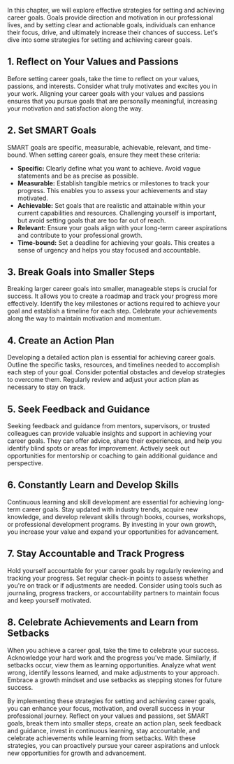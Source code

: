 
In this chapter, we will explore effective strategies for setting and achieving career goals. Goals provide direction and motivation in our professional lives, and by setting clear and actionable goals, individuals can enhance their focus, drive, and ultimately increase their chances of success. Let's dive into some strategies for setting and achieving career goals.

**1. Reflect on Your Values and Passions**
------------------------------------------

Before setting career goals, take the time to reflect on your values, passions, and interests. Consider what truly motivates and excites you in your work. Aligning your career goals with your values and passions ensures that you pursue goals that are personally meaningful, increasing your motivation and satisfaction along the way.

**2. Set SMART Goals**
----------------------

SMART goals are specific, measurable, achievable, relevant, and time-bound. When setting career goals, ensure they meet these criteria:

* **Specific:** Clearly define what you want to achieve. Avoid vague statements and be as precise as possible.
* **Measurable:** Establish tangible metrics or milestones to track your progress. This enables you to assess your achievements and stay motivated.
* **Achievable:** Set goals that are realistic and attainable within your current capabilities and resources. Challenging yourself is important, but avoid setting goals that are too far out of reach.
* **Relevant:** Ensure your goals align with your long-term career aspirations and contribute to your professional growth.
* **Time-bound:** Set a deadline for achieving your goals. This creates a sense of urgency and helps you stay focused and accountable.

**3. Break Goals into Smaller Steps**
-------------------------------------

Breaking larger career goals into smaller, manageable steps is crucial for success. It allows you to create a roadmap and track your progress more effectively. Identify the key milestones or actions required to achieve your goal and establish a timeline for each step. Celebrate your achievements along the way to maintain motivation and momentum.

**4. Create an Action Plan**
----------------------------

Developing a detailed action plan is essential for achieving career goals. Outline the specific tasks, resources, and timelines needed to accomplish each step of your goal. Consider potential obstacles and develop strategies to overcome them. Regularly review and adjust your action plan as necessary to stay on track.

**5. Seek Feedback and Guidance**
---------------------------------

Seeking feedback and guidance from mentors, supervisors, or trusted colleagues can provide valuable insights and support in achieving your career goals. They can offer advice, share their experiences, and help you identify blind spots or areas for improvement. Actively seek out opportunities for mentorship or coaching to gain additional guidance and perspective.

**6. Constantly Learn and Develop Skills**
------------------------------------------

Continuous learning and skill development are essential for achieving long-term career goals. Stay updated with industry trends, acquire new knowledge, and develop relevant skills through books, courses, workshops, or professional development programs. By investing in your own growth, you increase your value and expand your opportunities for advancement.

**7. Stay Accountable and Track Progress**
------------------------------------------

Hold yourself accountable for your career goals by regularly reviewing and tracking your progress. Set regular check-in points to assess whether you're on track or if adjustments are needed. Consider using tools such as journaling, progress trackers, or accountability partners to maintain focus and keep yourself motivated.

**8. Celebrate Achievements and Learn from Setbacks**
-----------------------------------------------------

When you achieve a career goal, take the time to celebrate your success. Acknowledge your hard work and the progress you've made. Similarly, if setbacks occur, view them as learning opportunities. Analyze what went wrong, identify lessons learned, and make adjustments to your approach. Embrace a growth mindset and use setbacks as stepping stones for future success.

By implementing these strategies for setting and achieving career goals, you can enhance your focus, motivation, and overall success in your professional journey. Reflect on your values and passions, set SMART goals, break them into smaller steps, create an action plan, seek feedback and guidance, invest in continuous learning, stay accountable, and celebrate achievements while learning from setbacks. With these strategies, you can proactively pursue your career aspirations and unlock new opportunities for growth and advancement.
